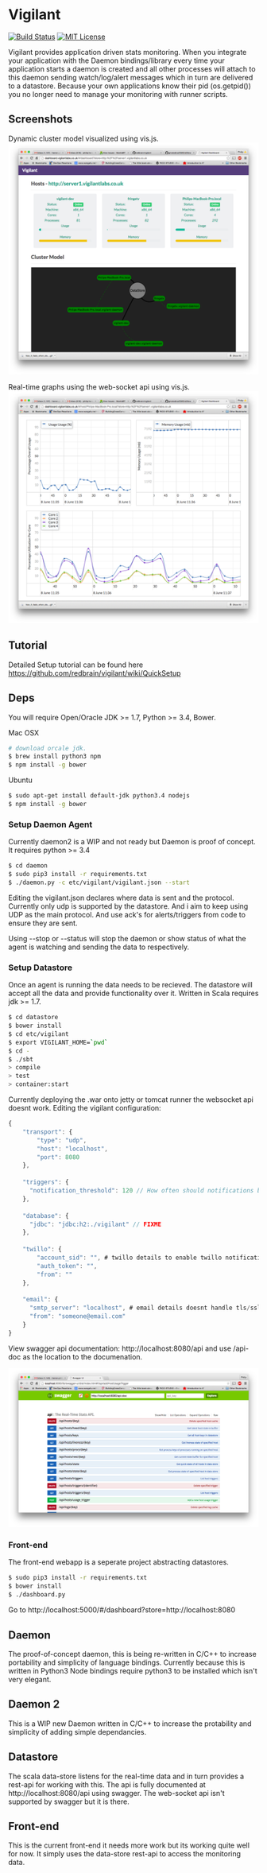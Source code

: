 # Vigilant
[![Build Status](http://jenkins.vigilantlabs.co.uk/buildStatus/icon?job=Vigilant)](http://jenkins.vigilantlabs.co.uk/job/Vigilant/)
[![MIT License](http://b.repl.ca/v1/License-MIT-red.png)](LICENSE)

Vigilant provides application driven stats monitoring. When you integrate your application
with the Daemon bindings/library every time your application starts a daemon is created and
all other processes will attach to this daemon sending watch/log/alert messages which in turn
are delivered to a datastore. Because your own applications know their pid (os.getpid()) you no
longer need to manage your monitoring with runner scripts.

## Screenshots

Dynamic cluster model visualized using vis.js.
![Overview](/screenshots/overview.png "Overview")

Real-time graphs using the web-socket api using vis.js.
![Real-Time](/screenshots/real-time.png "Real-Time")

## Tutorial

Detailed Setup tutorial can be found here https://github.com/redbrain/vigilant/wiki/QuickSetup

## Deps

You will require Open/Oracle JDK >= 1.7, Python >= 3.4, Bower.

Mac OSX
```bash
# download orcale jdk.
$ brew install python3 npm
$ npm install -g bower
```

Ubuntu

```bash
$ sudo apt-get install default-jdk python3.4 nodejs
$ npm install -g bower
```

### Setup Daemon Agent

Currently daemon2 is a WIP and not ready but Daemon is proof of concept. It requires python >= 3.4

```bash
$ cd daemon
$ sudo pip3 install -r requirements.txt
$ ./daemon.py -c etc/vigilant/vigilant.json --start
```

Editing the vigilant.json declares where data is sent and the protocol. Currently only udp is supported by the datastore.
And i aim to keep using UDP as the main protocol. And use ack's for alerts/triggers from code to ensure they are sent.

Using --stop or --status will stop the daemon or show status of what the agent is watching and sending the data to respectively.

### Setup Datastore

Once an agent is running the data needs to be recieved. The datastore will accept all the data and provide functionality over it.
Written in Scala requires jdk >= 1.7.

```bash
$ cd datastore
$ bower install
$ cd etc/vigilant
$ export VIGILANT_HOME=`pwd`
$ cd -
$ ./sbt
> compile
> test
> container:start
```

Currently deploying the .war onto jetty or tomcat runner the websocket api doesnt work. Editing the vigilant configuration:

```javascript
{
    "transport": {
        "type": "udp",
        "host": "localhost",
        "port": 8080
    },

    "triggers": {
      "notification_threshold": 120 // How often should notifications be send if data continues to activate triggers. To stop notification spam.
    },

    "database": {
      "jdbc": "jdbc:h2:./vigilant" // FIXME
    },

    "twillo": {
        "account_sid": "", # twillo details to enable twillo notifications
        "auth_token": "",
        "from": ""
    },

    "email": {
      "smtp_server": "localhost", # email details doesnt handle tls/ssl like gmail.com
      "from": "someone@email.com"
    }
}
```

View swagger api documentation: http://localhost:8080/api and use /api-doc as the location to the documenation.

![Swagger](/screenshots/swagger.png "Swagger")

### Front-end

The front-end webapp is a seperate project abstracting datastores.

```bash
$ sudo pip3 install -r requirements.txt
$ bower install
$ ./dashboard.py
```

Go to http://localhost:5000/#/dashboard?store=http://localhost:8080

## Daemon

The proof-of-concept daemon, this is being re-written in C/C++ to increase portability and
simplicity of language bindings. Currently because this is written in Python3 Node bindings require
python3 to be installed which isn't very elegant.

## Daemon 2

This is a WIP new Daemon written in C/C++ to increase the protability and simplicity of adding simple dependancies.

## Datastore

The scala data-store listens for the real-time data and in turn provides a rest-api for working with
this. The api is fully documented at http://localhost:8080/api using swagger. The web-socket api isn't
supported by swagger but it is there.

## Front-end

This is the current front-end it needs more work but its working quite well for now. It simply uses the
data-store rest-api to access the monitoring data.
